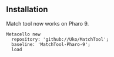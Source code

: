 Installation
------------
Match tool now works on Pharo 9.

    Metacello new
      repository: 'github://Uko/MatchTool';
      baseline: 'MatchTool-Pharo-9';
      load
